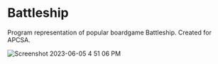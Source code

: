 # Battleship
Program representation of popular boardgame Battleship. Created for APCSA.  

![Screenshot 2023-06-05 4 51 06 PM](https://github.com/Kenny-Frias/Battleship/assets/75736549/beb5edf7-ffae-4567-9cdb-8cddb957738d)
